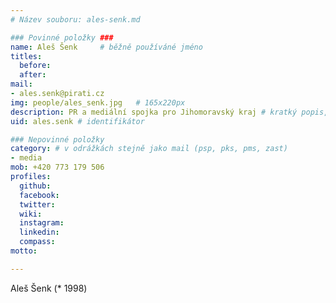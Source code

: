 ```yaml
---
# Název souboru: ales-senk.md

### Povinné položky ###
name: Aleš Šenk 	# běžně používáné jméno
titles:
  before: 
  after:
mail:
- ales.senk@pirati.cz
img: people/ales_senk.jpg   # 165x220px
description: PR a mediální spojka pro Jihomoravský kraj # kratký popis, max 160 znaků
uid: ales.senk # identifikátor 

### Nepovinné položky
category: # v odrážkách stejně jako mail (psp, pks, pms, zast)
- media
mob: +420 773 179 506
profiles:
  github: 
  facebook: 
  twitter: 
  wiki: 
  instagram: 
  linkedin: 
  compass:  
motto: 

---
```


Aleš Šenk (* 1998) 
